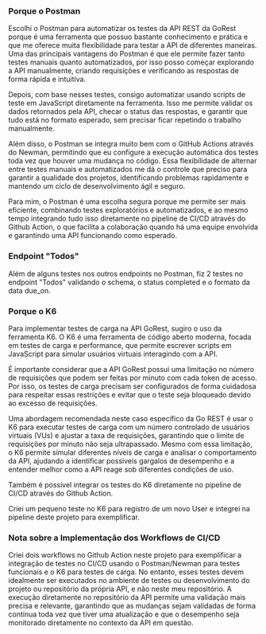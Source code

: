 ### Porque o Postman

Escolhi o Postman para automatizar os testes da API REST da GoRest porque é uma ferramenta que possuo bastante conhecimento e prática e que me oferece muita flexibilidade para testar a API de diferentes maneiras. Uma das principais vantagens do Postman é que ele permite fazer tanto testes manuais quanto automatizados, por isso posso começar explorando a API manualmente, criando requisições e verificando as respostas de forma rápida e intuitiva.

Depois, com base nesses testes, consigo automatizar usando scripts de teste em JavaScript diretamente na ferramenta. Isso me permite validar os dados retornados pela API, checar o status das respostas, e garantir que tudo está no formato esperado, sem precisar ficar repetindo o trabalho manualmente.

Além disso, o Postman se integra muito bem com o GitHub Actions através do Newman, permitindo que eu configure a execução automática dos testes toda vez que houver uma mudança no código. Essa flexibilidade de alternar entre testes manuais e automatizados me dá o controle que preciso para garantir a qualidade dos projetos, identificando problemas rapidamente e mantendo um ciclo de desenvolvimento ágil e seguro.

Para mim, o Postman é uma escolha segura porque me permite ser mais eficiente, combinando testes exploratórios e automatizados, e ao mesmo tempo integrando tudo isso diretamente no pipeline de CI/CD através do Github Action, o que facilita a colaboração quando há uma equipe envolvida e garantindo uma API funcionando como esperado.

### Endpoint "Todos"

Além de alguns testes nos outros endpoints no Postman, fiz 2 testes no endpoint "Todos" validando o schema, o status completed e o formato da data due_on.


### Porque o K6

Para implementar testes de carga na API GoRest, sugiro o uso da ferramenta K6. O K6 é uma ferramenta de código aberto moderna, focada em testes de carga e performance, que permite escrever scripts em JavaScript para simular usuários virtuais interagindo com a API.

É importante considerar que a API GoRest possui uma limitação no número de requisições que podem ser feitas por minuto com cada token de acesso. Por isso, os testes de carga precisam ser configurados de forma cuidadosa para respeitar essas restrições e evitar que o teste seja bloqueado devido ao excesso de requisições.

Uma abordagem recomendada neste caso específico da Go REST é usar o K6 para executar testes de carga com um número controlado de usuários virtuais (VUs) e ajustar a taxa de requisições, garantindo que o limite de requisições por minuto não seja ultrapassado. Mesmo com essa limitação, o K6 permite simular diferentes níveis de carga e analisar o comportamento da API, ajudando a identificar possíveis gargalos de desempenho e a entender melhor como a API reage sob diferentes condições de uso.

Também é possível integrar os testes do K6 diretamente no pipeline de CI/CD através do Github Action.

Criei um pequeno teste no K6 para registro de um novo User e integrei na pipeline deste projeto para exemplificar.

### Nota sobre a Implementação dos Workflows de CI/CD

Criei dois workflows no Github Action neste projeto para exemplificar a integração de testes no CI/CD usando o Postman/Newman para testes funcionais e o K6 para testes de carga. No entanto, esses testes devem idealmente ser executados no ambiente de testes ou desenvolvimento do projeto ou repositório da própria API, e não neste meu repositório. A execução diretamente no repositório da API permite uma validação mais precisa e relevante, garantindo que as mudanças sejam validadas de forma contínua toda vez que tiver uma atualização e que o desempenho seja monitorado diretamente no contexto da API em questão.

